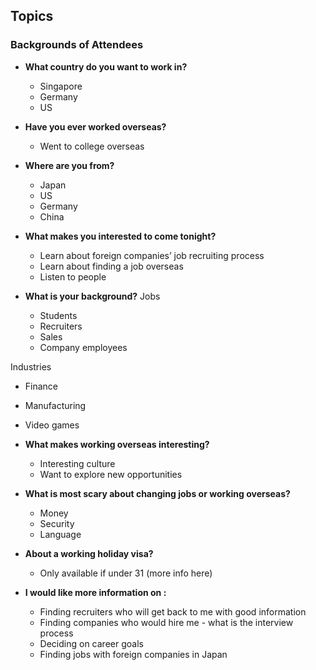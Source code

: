 ## Topics

### Backgrounds of Attendees
- **What country do you want to work in?**
  - Singapore
  - Germany
  - US

- **Have you ever worked overseas?**
  - Went to college overseas

- **Where are you from?**
  - Japan
  - US
  - Germany
  - China

- **What makes you interested to come tonight?**
  - Learn about foreign companies’ job recruiting process
  - Learn about finding a job overseas
  - Listen to people

- **What is your background?**
Jobs
  - Students
  - Recruiters
  - Sales
  - Company employees

Industries
- Finance
- Manufacturing
- Video games

- **What makes working overseas interesting?**
  - Interesting culture
  - Want to explore new opportunities

- **What is most scary about changing jobs or working overseas?**
  - Money
  - Security
  - Language

- **About a working holiday visa?**
  - Only available if under 31 (more info here)

- **I would like more information on :**
  - Finding recruiters who will get back to me with good information
  - Finding companies who would hire me - what is the interview process
  - Deciding on career goals
  - Finding jobs with foreign companies in Japan
